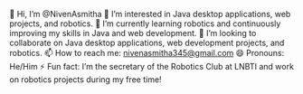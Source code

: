👋 Hi, I’m @NivenAsmitha
👀 I’m interested in Java desktop applications, web projects, and robotics.
🌱 I’m currently learning robotics and continuously improving my skills in Java and web development.
💞️ I’m looking to collaborate on Java desktop applications, web development projects, and robotics.
📫 How to reach me: nivenasmitha345@gmail.com
😄 Pronouns: He/Him
⚡ Fun fact: I’m the secretary of the Robotics Club at LNBTI and work on robotics projects during my free time!

<!---
NivenAsmitha/NivenAsmitha is a ✨ special ✨ repository because its `README.md` (this file) appears on your GitHub profile.
You can click the Preview link to take a look at your changes.
--->
